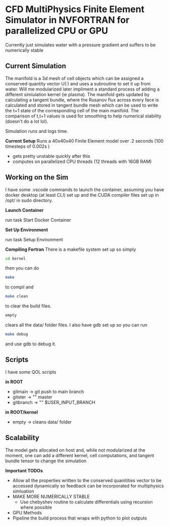 # CFD MultiPhysics Finite Element Simulator in NVFORTRAN for parallelized CPU or GPU
Currently just simulates water with a pressure gradient and suffers to be numerically stable

## Current Simulation
The manifold is a 3d mesh of cell objects which can be assigned a conserved quantity vector U(:) and uses a subroutine to set it up from water. Will me modularized later impliment a standard process of adding a different simiulation kernel (ie plasma). The manifold gets updated by calculating a tangent bundle, where the Rusanov flux across every face is calculated and stored in tangent bundle mesh which can be used to write the t+1 state of the corresponding cell of the main manifold. The comparison of t,t+1 values is used for smoothing to help numerical stability (doesn't do a lot lol).

Simulation runs and logs time.

**Current Setup**
Runs a 40x40x40 Finite Element model over .2 seconds (100 timesteps of 0.002s ) 
* gets pretty unstable quickly after this
* computes on parallelized CPU threads (12 threads with 16GB RAM)

## Working on the Sim
I have some .vscode commands to launch the container, assuming you have docker desktop (at least CLI) set up and the CUDA compiler files set up in /opt/ in sudo directory. 

**Launch Container**

run task Start Docker Container

**Set Up Environment**

run task Setup Environment

**Compiling Fortran**
There is a makefile system set up so simply 
```bash
cd kernel
```
then you can do 
```bash
make
```
to compil and 
```bash
make clean
```
to clear the build files. 
```bash
empty
```
clears all the data/ folder files. I also have gdb set up so you can run 
```bash
make debug
```
and use gdb to debug it. 



## Scripts 
I have some QOL scripts

__in ROOT__

* gitmain   -> git push to main branch
* gitster   -> "" master
* gitbranch -> "" $USER_INPUT_BRANCH

__in ROOT/kernel__

* empty -> cleans data/ folder


## Scalability
The model gets allocated on host and, while not modularized at the moment, one can add a different kernel, cell computations, and tangent bundle tensor to change the simulation 

**Important TODOs**

* Allow all the properties written to the conserved quanitities vector to be accessed dynamically so feedback can be incorporated for multiphysics simluation
* MAKE MORE NUMERICALLY STABLE
    * Use chebyshev routine to calculate differentials using recursion where possible
* GPU Methods
* Pipeline the build process that wraps with python to plot outputs


